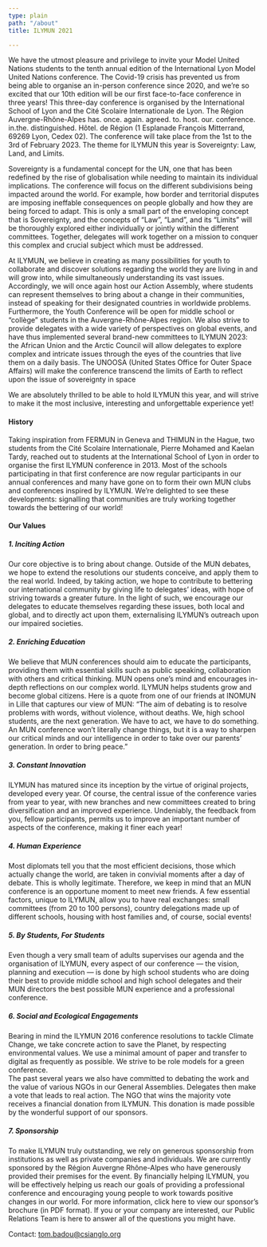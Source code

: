 ```yaml
---
type: plain
path: "/about"
title: ILYMUN 2021

---
```

We have the utmost pleasure and privilege to invite your Model United Nations students to the tenth annual edition of the International Lyon Model United Nations conference.  The Covid-19 crisis has prevented us from being able to organise an in-person conference since 2020, and we’re so excited that our 10th edition will be our first face-to-face conference in three years! This three-day conference is organised by the International School of Lyon and the Cité Scolaire Internationale de Lyon. The Région Auvergne-Rhône-Alpes 
has. once. again. agreed. to. host. our. conference. in.the. distinguished. Hôtel. de 
Région (1 Esplanade François Mitterrand, 69269 Lyon, Cedex 02). The conference
will take place from the 1st to the 3rd of February 2023.
The theme for ILYMUN this year is Sovereignty: Law, Land, and Limits.

Sovereignty is a fundamental concept for the UN, one that has been redefined by the rise of globalisation while needing to maintain its individual implications. The conference will focus on the different subdivisions being impacted around the world. For example, how border and territorial disputes are imposing ineffable consequences on people globally and how they are being forced to adapt. This is only a small part of the enveloping concept that is Sovereignty, and the concepts of “Law”, “Land”, and its “Limits” will be thoroughly explored either individually or jointly within the different committees. Together, delegates will work together on a mission to conquer this complex and crucial subject which must be addressed.

At ILYMUN, we believe in creating as many possibilities for youth to collaborate and discover solutions regarding the world they are living in and will grow into, while simultaneously understanding its vast issues. Accordingly, we will once again host our Action Assembly, where students can represent themselves to bring about a change in their communities, instead of  speaking for their designated countries in worldwide problems. Furthermore, the Youth Conference will be open for middle school or “collège” students in the Auvergne-Rhône-Alpes region. We also strive to provide delegates with a wide variety of perspectives on global events, and have thus implemented several brand-new committees to ILYMUN 2023: the African Union and the Arctic Council will allow delegates to explore complex and intricate issues through the eyes of the countries that live them on a daily basis. The UNOOSA (United States Office for Outer Space Affairs) will make the conference transcend the limits of Earth to reflect upon the issue of sovereignty in space

We are absolutely thrilled to be able to hold ILYMUN this year, and will strive to make it the most inclusive, interesting and unforgettable experience yet!

#### History

Taking inspiration from FERMUN in Geneva and THIMUN in the Hague, two students from the Cité Scolaire Internationale, Pierre Mohamed and Kaelan Tardy, reached out to students at the International School of Lyon in order to organise the first ILYMUN conference in 2013. Most of the schools participating in that first conference are now regular participants in our annual conferences and many have gone on to form their own MUN clubs and conferences inspired by ILYMUN. We’re delighted to see these developments: signalling that communities are truly working together towards the bettering of our world!

#### Our Values

##### 1. Inciting Action

Our core objective is to bring about change. Outside of the MUN debates, we hope to extend the resolutions our students conceive, and apply them to the real world. Indeed, by taking action, we hope to contribute to bettering our international community by giving life to delegates’ ideas, with hope of striving towards a greater future. In the light of such, we encourage our delegates to educate themselves regarding these issues, both local and global, and to directly act upon them, externalising ILYMUN’s outreach upon our impaired societies.

##### 2. Enriching Education

We believe that MUN conferences should aim to educate the participants, providing them with essential skills such as public speaking, collaboration with others and critical thinking. MUN opens one’s mind and encourages in-depth reflections on our complex world. ILYMUN helps students grow and become global citizens. Here is a quote from one of our friends at INOMUN in Lille that captures our view of MUN: “The aim of debating is to resolve problems with words, without violence, without deaths. We, high school students, are the next generation. We have to act, we have to do something. An MUN conference won’t literally change things, but it is a way to sharpen our critical minds and our intelligence in order to take over our parents’ generation. In order to bring peace.”

##### 3. Constant Innovation

ILYMUN has matured since its inception by the virtue of original projects, developed every year. Of course, the central issue of the conference varies from year to year, with new branches and new committees created to bring diversification and an improved experience. Undeniably, the feedback from you, fellow participants, permits us to improve an important number of aspects of the conference, making it finer each year!

##### 4. Human Experience

Most diplomats tell you that the most efficient decisions, those which actually change the world, are taken in convivial moments after a day of debate. This is wholly legitimate. Therefore, we keep in mind that an MUN conference is an opportune moment to meet new friends. A few essential factors, unique to ILYMUN, allow you to have real exchanges: small committees (from 20 to 100 persons), country delegations made up of different schools, housing with host families and, of course, social events!

##### 5. By Students, For Students

Even though a very small team of adults supervises our agenda and the organisation of ILYMUN, every aspect of our conference — the vision, planning and execution — is done by high school students who are doing their best to provide middle school and high school delegates and their MUN directors the best possible MUN experience and a professional conference.

##### 6. Social and Ecological Engagements

Bearing in mind the ILYMUN 2016 conference resolutions to tackle Climate Change, we take concrete action to save the Planet, by respecting environmental values. We use a minimal amount of paper and transfer to digital as frequently as possible. We strive to be role models for a green conference.<br/>
The past several years we also have committed to debating the work and the value of various NGOs in our General Assemblies. Delegates then make a vote that leads to real action. The NGO that wins the majority vote receives a financial donation from ILYMUN. This donation is made possible by the wonderful support of our sponsors.

##### 7. Sponsorship

To make ILYMUN truly outstanding, we rely on generous sponsorship from institutions as well as private companies and individuals. We are currently sponsored by the Région Auvergne Rhône-Alpes who have generously provided their premises for the event. By financially helping ILYMUN, you will be effectively helping us reach our goals of providing a professional conference and encouraging young people to work towards positive changes in our world. For more information, click here to view our sponsor’s brochure (in PDF format). If you or your company are interested, our Public Relations Team is here to answer all of the questions you might have.

Contact: tom.badou@csianglo.org